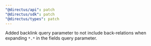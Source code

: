 ```yaml
---
"@directus/api": patch
"@directus/sdk": patch
"@directus/types": patch
---
```


Added backlink query parameter to not include back-relations when expanding `*.*` in the fields query parameter.
